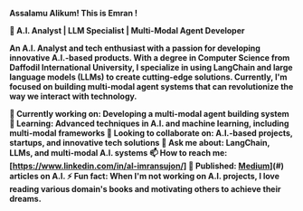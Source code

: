<b> Assalamu Alikum! This is Emran !

🤖 A.I. Analyst | LLM Specialist | Multi-Modal Agent Developer

An A.I. Analyst and tech enthusiast with a passion for developing innovative A.I.-based products. With a degree in Computer Science from Daffodil International University, I specialize in using LangChain and large language models (LLMs) to create cutting-edge solutions. Currently, I'm focused on building multi-modal agent systems that can revolutionize the way we interact with technology.

🔭 Currently working on: Developing a multi-modal agent building system
🌱 Learning: Advanced techniques in A.I. and machine learning, including multi-modal frameworks
👯 Looking to collaborate on: A.I.-based projects, startups, and innovative tech solutions
💬 Ask me about: LangChain, LLMs, and multi-modal A.I. systems
📫 How to reach me: [https://www.linkedin.com/in/al-imransujon/]
📖 Published: [Medium](https://alimran1.medium.com/data-preprocessing-with-brother-chatgpt-9c066352f362)](#) articles on A.I.
⚡ Fun fact: When I'm not working on A.I. projects, I love reading various domain's books and motivating others to achieve their dreams.
